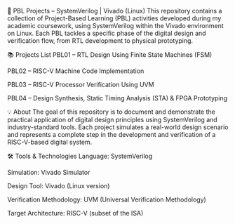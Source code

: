 🔧 PBL Projects – SystemVerilog | Vivado (Linux)
This repository contains a collection of Project-Based Learning (PBL) activities developed during my academic coursework, using SystemVerilog within the Vivado environment on Linux. Each PBL tackles a specific phase of the digital design and verification flow, from RTL development to physical prototyping.

📚 Projects List
PBL01 – RTL Design Using Finite State Machines (FSM)

PBL02 – RISC-V Machine Code Implementation

PBL03 – RISC-V Processor Verification Using UVM

PBL04 – Design Synthesis, Static Timing Analysis (STA) & FPGA Prototyping

💡 About
The goal of this repository is to document and demonstrate the practical application of digital design principles using SystemVerilog and industry-standard tools. Each project simulates a real-world design scenario and represents a complete step in the development and verification of a RISC-V-based digital system.

🛠️ Tools & Technologies
Language: SystemVerilog

Simulation: Vivado Simulator

Design Tool: Vivado (Linux version)

Verification Methodology: UVM (Universal Verification Methodology)

Target Architecture: RISC-V (subset of the ISA)

